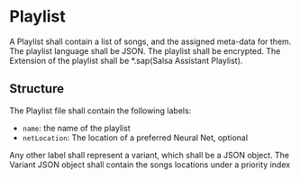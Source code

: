 # Playlist 


A Playlist shall contain a list of songs, and the assigned meta-data for them. 
The playlist language shall be JSON. 
The playlist shall be encrypted.
The Extension of the playlist shall be *.sap(Salsa Assistant Playlist).

## Structure
The Playlist file shall contain the following labels: 
 - `name`: the name of the playlist
 - `netLocation`: The location of a preferred Neural Net, optional
 
Any other label shall represent a variant, which shall be a JSON object.
The Variant JSON object shall contain the songs locations under a priority index